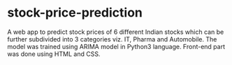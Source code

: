 # stock-price-prediction
A web app to predict stock prices of 6 different Indian stocks which can be further subdivided into 3 categories viz. IT, Pharma and Automobile. 
The model was trained using ARIMA model in Python3 language. 
Front-end part was done using HTML and CSS.
